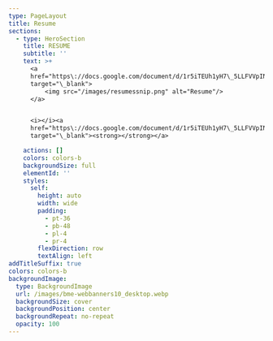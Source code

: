 ```yaml
---
type: PageLayout
title: Resume
sections:
  - type: HeroSection
    title: RESUME
    subtitle: ''
    text: >+
      <a
      href="https\://docs.google.com/document/d/1r5iTEUh1yH7\_5LLFVVpINVvuYnWxt2r1/preview?tab=t.0"
      target="\_blank">
          <img src="/images/resumessnip.png" alt="Resume"/>
      </a>


      <i></i><a
      href="https\://docs.google.com/document/d/1r5iTEUh1yH7\_5LLFVVpINVvuYnWxt2r1/export?format=pdf"
      target="\_blank"><strong></strong></a>

    actions: []
    colors: colors-b
    backgroundSize: full
    elementId: ''
    styles:
      self:
        height: auto
        width: wide
        padding:
          - pt-36
          - pb-48
          - pl-4
          - pr-4
        flexDirection: row
        textAlign: left
addTitleSuffix: true
colors: colors-b
backgroundImage:
  type: BackgroundImage
  url: /images/bme-webbanners10_desktop.webp
  backgroundSize: cover
  backgroundPosition: center
  backgroundRepeat: no-repeat
  opacity: 100
---
```


